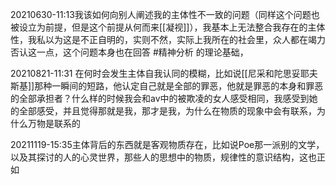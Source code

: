 20210630-11:13我该如何向别人阐述我的主体性不一致的问题（同样这个问题也被设立为前提，但是这个前提从何而来[[凝视]]），我基本上无法整合我存在的主体性，我私以为这是不正自明的，实则不然，实际上我所在的社会里，众人都在竭力否认这一点，这个问题本身也在回答 #精神分析  的理论基础，

20210821-11:31 在何时会发生主体自我认同的模糊，比如说[[尼采和陀思妥耶夫斯基]]那种一瞬间的短路，他认定自己就是全部的罪恶，他就是罪恶的本身和罪恶的全部承担者？什么样的时候我会和av中的被欺凌的女人感受相同，我感受到她的全部感受，并且觉得那就是我，那才是我，为什么在物质的现象中会有联系，为什么万物是联系的

20211119-15:35主体背后的东西就是客观物质存在，比如说Poe那一派别的文学，以及其探讨的人的心灵世界，那些人的思想中的物质，规律性的意识结构，这也正如